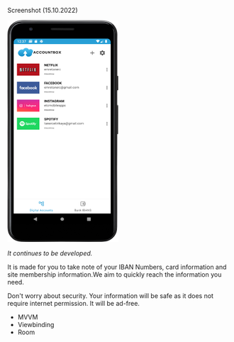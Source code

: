 Screenshot (15.10.2022)

<img src="https://github.com/emretanerc/AccountBox/blob/main/preview.png" width="250" height="500">

*It continues to be developed.*

It is made for you to take note of your IBAN Numbers, card information and site membership information.We aim to quickly reach the information you need.

Don't worry about security. Your information will be safe as it does not require internet permission. It will be ad-free.


- MVVM
- Viewbinding
- Room

